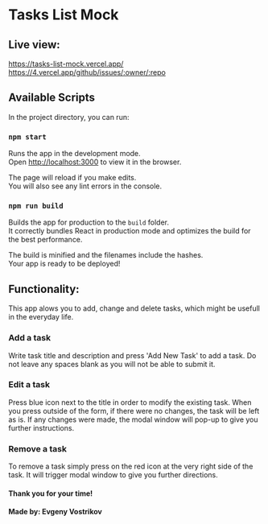 # Tasks List Mock

## Live view:
https://tasks-list-mock.vercel.app/
https://4.vercel.app/github/issues/:owner/:repo

## Available Scripts

In the project directory, you can run:

### `npm start`

Runs the app in the development mode.\
Open [http://localhost:3000](http://localhost:3000) to view it in the browser.

The page will reload if you make edits.\
You will also see any lint errors in the console.

### `npm run build`

Builds the app for production to the `build` folder.\
It correctly bundles React in production mode and optimizes the build for the best performance.

The build is minified and the filenames include the hashes.\
Your app is ready to be deployed!

## Functionality:

This app alows you to add, change and delete tasks, which might be usefull in the everyday life.

### Add a task

Write task title and description and press 'Add New Task' to add a task.
Do not leave any spaces blank as you will not be able to submit it.

### Edit a task

Press blue icon next to the title in order to modify the existing task.
When you press outside of the form, if there were no changes, the task will be left as is.
If any changes were made, the modal window will pop-up to give you further instructions.

### Remove a task

To remove a task simply press on the red icon at the very right side of the task.
It will trigger modal window to give you further directions.

#### Thank you for your time!

#### Made by: Evgeny Vostrikov

